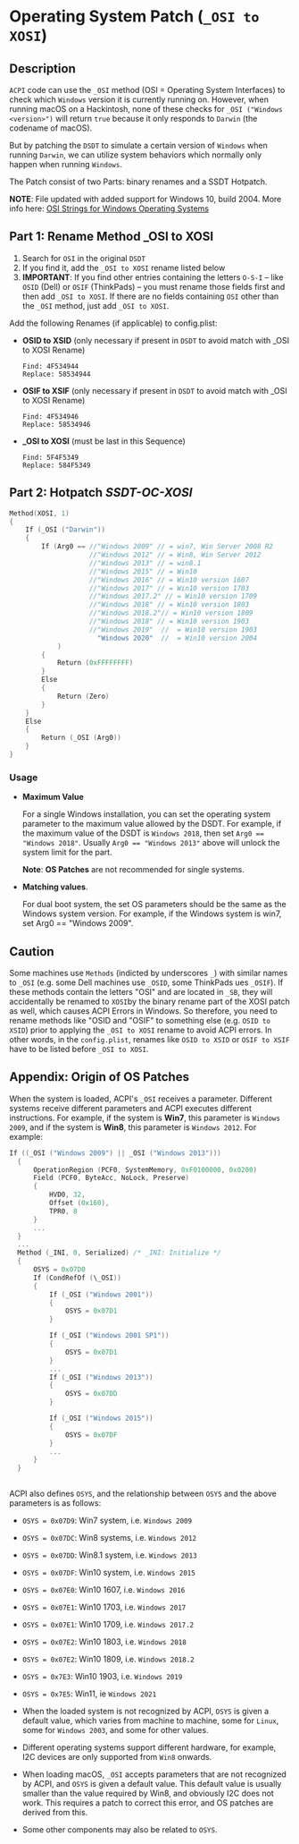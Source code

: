 # Operating System Patch (`_OSI to XOSI`) 

## Description

`ACPI` code can use the `_OSI` method (OSI = Operating System Interfaces) to check which `Windows` version it is currently running on. However, when running macOS on a Hackintosh, none of these checks for `_OSI ("Windows <version>")` will return `true` because it only responds to `Darwin` (the codename of macOS). 

But by patching the `DSDT` to simulate a certain version of `Windows` when running `Darwin`, we can utilize system behaviors which normally only happen when running `Windows`.

The Patch consist of two Parts: binary renames and a SSDT Hotpatch.

**NOTE**: File updated with added support for Windows 10, build 2004. More info here: [OSI Strings for Windows Operating Systems](https://docs.microsoft.com/en-us/windows-hardware/drivers/acpi/winacpi-osi#_osi-strings-for-windows-operating-systems) 

## Part 1: Rename Method _OSI to XOSI

1. Search for `OSI` in the original `DSDT` 
2. If you find it, add the `_OSI to XOSI` rename listed below
3. **IMPORTANT**: If you find other entries containing the letters `O-S-I` – like `OSID` (Dell) or `OSIF` (ThinkPads) – you must rename those fields first and then add `_OSI to XOSI`. If there are no fields containing `OSI` other than the `_OSI` method, just add `_OSI to XOSI`.

Add the following Renames (if applicable) to config.plist:

- **OSID to XSID** (only necessary if present in `DSDT` to avoid match with _OSI to XOSI Rename)
 
  ```text
  Find: 4F534944
  Replace: 58534944
  ```
- **OSIF to XSIF** (only necessary if present in `DSDT` to avoid match with _OSI to XOSI Rename)

  ```text
  Find: 4F534946
  Replace: 58534946
  ```
- **_OSI to XOSI** (must be last in this Sequence)

  ```text
  Find: 5F4F5349
  Replace: 584F5349
  ```


## Part 2: Hotpatch ***SSDT-OC-XOSI***

```swift
Method(XOSI, 1)
{
    If (_OSI ("Darwin"))
    {
        If (Arg0 == //"Windows 2009" // = win7, Win Server 2008 R2
                    //"Windows 2012" // = Win8, Win Server 2012
                    //"Windows 2013" // = win8.1
                    //"Windows 2015" // = Win10
                    //"Windows 2016" // = Win10 version 1607
                    //"Windows 2017" // = Win10 version 1703
                    //"Windows 2017.2" // = Win10 version 1709
                    //"Windows 2018" // = Win10 version 1803
                    //"Windows 2018.2"// = Win10 version 1809
                    //"Windows 2018" // = Win10 version 1903
                    //"Windows 2019"  //  = Win10 version 1903
                      "Windows 2020"  //  = Win10 version 2004
            )
        {
            Return (0xFFFFFFFF)
        }
        Else
        {
            Return (Zero)
        }
    }
    Else
    {
        Return (_OSI (Arg0))
    }
}
```

### Usage

- **Maximum Value**

  For a single Windows installation, you can set the operating system parameter to the maximum value allowed by the DSDT. For example, if the maximum value of the DSDT is `Windows 2018`, then set `Arg0 == "Windows 2018"`. Usually `Arg0 == "Windows 2013"` above will unlock the system limit for the part.

  **Note**: **OS Patches** are not recommended for single systems.

- **Matching values**.  

  For dual boot system, the set OS parameters should be the same as the Windows system version. For example, if the Windows system is win7, set Arg0 == "Windows 2009".

## Caution

Some machines use `Methods` (indicted by underscores `_`) with similar names to `_OSI` (e.g. some Dell machines use `_OSID`, some ThinkPads ues `_OSIF`). If these methods contain the letters "OSI" and are located in `_SB`, they will accidentally be renamed to `XOSI`by the binary rename part of the XOSI patch as well, which causes ACPI Errors in Windows. So therefore, you need to rename methods like "OSID and "OSIF" to something else (e.g. `OSID to XSID`) prior to applying the `_OSI to XOSI` rename to avoid ACPI errors. In other words, in the `config.plist`, renames like `OSID to XSID` or `OSIF to XSIF` have to be listed before `_OSI to XOSI`.

## Appendix: Origin of OS Patches

When the system is loaded, ACPI's `_OSI` receives a parameter. Different systems receive different parameters and ACPI executes different instructions. For example, if the system is **Win7**, this parameter is `Windows 2009`, and if the system is **Win8**, this parameter is `Windows 2012`. For example:

```swift
If ((_OSI ("Windows 2009") || _OSI ("Windows 2013")))
  {
      OperationRegion (PCF0, SystemMemory, 0xF0100000, 0x0200)
      Field (PCF0, ByteAcc, NoLock, Preserve)
      {
          HVD0, 32,
          Offset (0x160),
          TPR0, 8
      }
      ...
  }
  ...
  Method (_INI, 0, Serialized) /* _INI: Initialize */
  {
      OSYS = 0x07D0
      If (CondRefOf (\_OSI))
      {
          If (_OSI ("Windows 2001"))
          {
              OSYS = 0x07D1
          }

          If (_OSI ("Windows 2001 SP1"))
          {
              OSYS = 0x07D1
          }
          ...
          If (_OSI ("Windows 2013"))
          {
              OSYS = 0x07DD
          }

          If (_OSI ("Windows 2015"))
          {
              OSYS = 0x07DF
          }
          ...
      }
  }
  
```
ACPI also defines `OSYS`, and the relationship between `OSYS` and the above parameters is as follows:

  - `OSYS = 0x07D9`: Win7 system, i.e. `Windows 2009`</br>
  - `OSYS = 0x07DC`: Win8 systems, i.e. `Windows 2012`</br>
  - `OSYS = 0x07DD`: Win8.1 system, i.e. `Windows 2013`</br>
  - `OSYS = 0x07DF`: Win10 system, i.e. `Windows 2015`</br>
  - `OSYS = 0x07E0`: Win10 1607, i.e. `Windows 2016`</br>
  - `OSYS = 0x07E1`: Win10 1703, i.e. `Windows 2017`</br>
  - `OSYS = 0x07E1`: Win10 1709, i.e. `Windows 2017.2`</br>
  - `OSYS = 0x07E2`: Win10 1803, i.e. `Windows 2018`</br>
  - `OSYS = 0x07E2`: Win10 1809, i.e. `Windows 2018.2`</br>
  - `OSYS = 0x7E3`: Win10 1903, i.e. `Windows 2019`</br>
  - `OSYS = 0x7E5`: Win11, ie `Windows 2021`</br>

- When the loaded system is not recognized by ACPI, `OSYS` is given a default value, which varies from machine to machine, some for `Linux`, some for `Windows 2003`, and some for other values.

- Different operating systems support different hardware, for example, I2C devices are only supported from `Win8` onwards.

- When loading macOS, `_OSI` accepts parameters that are not recognized by ACPI, and `OSYS` is given a default value. This default value is usually smaller than the value required by Win8, and obviously I2C does not work. This requires a patch to correct this error, and OS patches are derived from this.

- Some other components may also be related to `OSYS`.
